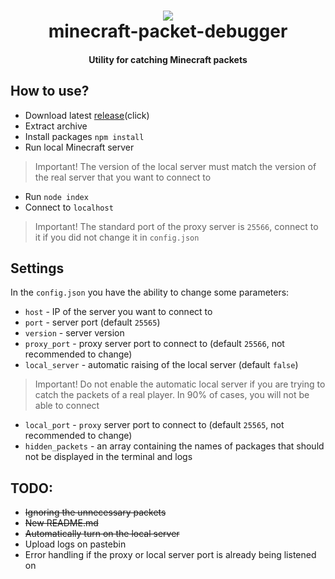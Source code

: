 <h1 align="center">
  <a href="https://github.com/shketov/minecraft-packet-debugger"><img src="https://assets.tiltify.com/uploads/event/thumbnail/9782/Baconater_1000.png"></a>
  <br>
  minecraft-packet-debugger
  <br>
</h1>

<h4 align="center">Utility for catching Minecraft packets</h4>


## How to use?

  * Download latest [release](https://github.com/shketov/minecraft-packet-debugger/releases/)(click)
  * Extract archive
  * Install packages `npm install` 
  * Run local Minecraft server
  > Important! The version of the local server must match the version of the real server that you want to connect to
  * Run `node index`
  * Connect to `localhost`
  > Important! The standard port of the proxy server is `25566`, connect to it if you did not change it in `config.json`

## Settings

  In the `config.json` you have the ability to change some parameters:
  * `host` - IP of the server you want to connect to
  * `port` - server port (default `25565`)
  * `version` - server version
  * `proxy_port` - proxy server port to connect to (default `25566`, not recommended to change)
  * `local_server` - automatic raising of the local server (default `false`)
  > Important! Do not enable the automatic local server if you are trying to catch the packets of a real player. In 90% of cases, you will not be able to connect
  * `local_port` - `proxy` server port to connect to (default `25565`, not recommended to change)
  * `hidden_packets` - an array containing the names of packages that should not be displayed in the terminal and logs

## TODO:
  * ~~Ignoring the unnecessary packets~~
  * ~~New README.md~~
  * ~~Automatically turn on the local server~~
  * Upload logs on pastebin
  * Error handling if the proxy or local server port is already being listened on
